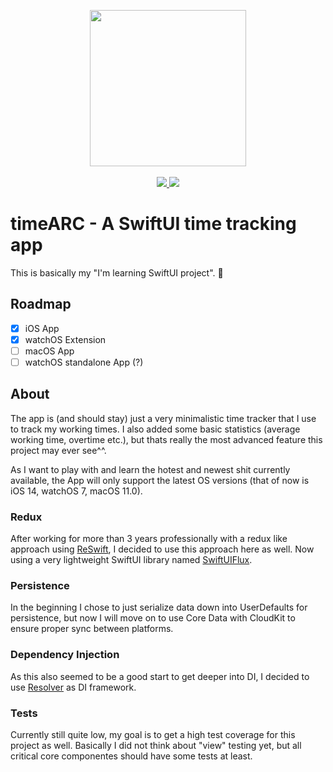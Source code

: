 <p align="center">

<img src="https://raw.github.com/d4rkd3v1l/timeARC/develop/timeARC/iOS/Assets.xcassets/AppIcon.appiconset/icon_dark_green_1024.png" width="250" height="250" />

<br />
<br />

<a href="https://app.bitrise.io/app/005a877ee34f42d3">
<img src="https://app.bitrise.io/app/005a877ee34f42d3/status.svg?token=6Ff82GaWAW8Fo_GPbgimDQ&branch=develop" />
</a>

<a href="https://sonarcloud.io/dashboard?id=timeARC&branch=develop">
<img src="https://sonarcloud.io/api/project_badges/measure?branch=develop&project=timeARC&metric=alert_status" />
</a>

</p>

# timeARC - A SwiftUI time tracking app

This is basically my "I'm learning SwiftUI project". :rocket:

## Roadmap

- [x] iOS App
- [x] watchOS Extension
- [ ] macOS App
- [ ] watchOS standalone App (?)

## About

The app is (and should stay) just a very minimalistic time tracker that I use to track my working times.
I also added some basic statistics (average working time, overtime etc.), but thats really the most advanced feature this project may ever see^^.

As I want to play with and learn the hotest and newest shit currently available, the App will only support the latest OS versions (that of now is iOS 14, watchOS 7, macOS 11.0).

### Redux

After working for more than 3 years professionally with a redux like approach using [ReSwift](https://github.com/ReSwift/ReSwift), I decided to use this approach here as well. Now using a very lightweight SwiftUI library named [SwiftUIFlux](https://github.com/Dimillian/SwiftUIFlux).

### Persistence

In the beginning I chose to just serialize data down into UserDefaults for persistence, but now I will move on to use Core Data with CloudKit to ensure proper sync between platforms.

### Dependency Injection

As this also seemed to be a good start to get deeper into DI, I decided to use [Resolver](https://github.com/hmlongco/Resolver) as DI framework.

### Tests

Currently still quite low, my goal is to get a high test coverage for this project as well. Basically I did not think about "view" testing yet, but all critical core componentes should have some tests at least.
